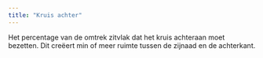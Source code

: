 ```yaml
---
title: "Kruis achter"
---
```


Het percentage van de omtrek zitvlak dat het kruis achteraan moet bezetten. Dit creëert min of meer ruimte tussen de zijnaad en de achterkant.




